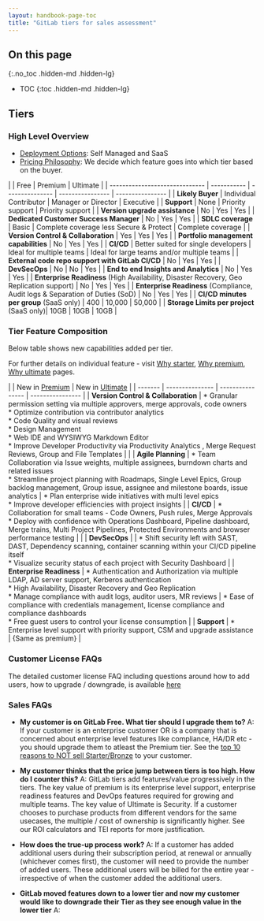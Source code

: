 ```yaml
---
layout: handbook-page-toc
title: "GitLab tiers for sales assessment"
---
```


## On this page
{:.no_toc .hidden-md .hidden-lg}

- TOC
{:toc .hidden-md .hidden-lg}

## Tiers

### High Level Overview

- [Deployment Options](https://about.gitlab.com/handbook/marketing/strategic-marketing/dot-com-vs-self-managed/): Self Managed and SaaS
- [Pricing Philosophy](https://about.gitlab.com/company/pricing/#buyer-based-tiering-clarification): We decide which feature goes into which tier based on the buyer.

| 	| Free | Premium |	Ultimate |
| ------------------------------  | ----------- | ---------------   | ---------------- | ---------------- |
| **Likely Buyer** | Individual Contributor | Manager or Director | Executive |
| **Support**	| None | Priority support | Priority support |
| **Version upgrade assistance** | No | Yes | Yes |
| **Dedicated Customer Success Manager** | No | Yes | Yes |
| **SDLC coverage**	|	Basic | Complete coverage less Secure & Protect | 	Complete coverage |
| **Version Control & Collaboration** | Yes | Yes | Yes |
| **Portfolio management capabilities** |	No | Yes | Yes |
| **CI/CD** | Better suited for single developers | Ideal for multiple teams	| Ideal for large teams and/or multiple teams |
| **External code repo support with GitLab CI/CD** | No | Yes | Yes |
| **DevSecOps** |	No |	No |	Yes |
| **End to end Insights and Analytics** | No |	Yes |	Yes |
| **Enterprise Readiness** (High Availability, Disaster Recovery, Geo Replication support) |	No |	Yes |	Yes |
| **Enterprise Readiness** (Compliance, Audit logs & Separation of Duties (SoD) |	No | Yes |	Yes |
| **CI/CD minutes per group** (SaaS only) | 400 | 	10,000 | 	50,000 |
| **Storage Limits per project** (SaaS only)| 10GB | 	10GB | 	10GB |

### Tier Feature Composition

Below table shows new capabilities added per tier.

For further details on individual feature - visit [Why starter](https://about.gitlab.com/pricing/starter/), [Why premium](https://about.gitlab.com/pricing/premium/), [Why ultimate](https://about.gitlab.com/pricing/ultimate/) pages.

|	 | New in [Premium](https://about.gitlab.com/pricing/premium/) |	New in [Ultimate](https://about.gitlab.com/pricing/ultimate/) |
| ------- | ---------------   | ---------------- | ---------------- |
| **Version Control & Collaboration** |  * Granular permission setting via multiple approvers, merge approvals, code owners <br> * Optimize contribution via contributor analytics <br> * Code Quality and visual reviews <br> * Design Management <br> * Web IDE and WYSIWYG Markdown Editor <br> * Improve Developer Productivity via Productivity Analytics	, Merge Request Reviews, Group and File Templates | |
| **Agile Planning** | * Team Collaboration via Issue weights, multiple assignees, burndown charts and related issues <br> * Streamline project planning with Roadmaps, Single Level Epics, Group backlog management, Group issue, assignee and milestone boards, issue analytics | * Plan enterprise wide initiatives with multi level epics <br> * Improve developer efficiencies with project insights |
| **CI/CD** | * Collaboration for small teams - Code Owners, Push rules, Merge Approvals <br> * Deploy with confidence with Operations Dashboard, Pipeline dashboard, Merge trains, Multi Project Pipelines, Protected Environments	and browser performance testing |  |
| **DevSecOps** | |  * Shift security left with SAST, DAST, Dependency scanning, container scanning within your CI/CD pipeline itself <br> * Visualize security status of each project with Security Dashboard |
| **Enterprise Readiness** | * Authentication and Authorization via multiple LDAP, AD server support, Kerberos authentication <br> * High Availability, Disaster Recovery and Geo Replication <br> * Manage compliance with audit logs, auditor users, MR reviews | * Ease of compliance with credentials management, license compliance and compliance dashboards <br> * Free guest users to control your license consumption |
| **Support** | * Enterprise level support with priority support, CSM and upgrade assistance | {Same as premium} |

### Customer License FAQs

The detailed customer license FAQ including questions around how to add users, how to upgrade / downgrade, is available [here](https://about.gitlab.com/pricing/licensing-faq/)

### Sales FAQs

* **My customer is on GitLab Free. What tier should I upgrade them to?**
A: If your customer is an enterprise customer OR is a company that is concerned about enterprise level features like compliance, HA/DR etc - you should upgrade them to atleast the Premium tier. See the [top 10 reasons to NOT sell Starter/Bronze](https://docs.google.com/presentation/d/1pJ3qrDh7fd4UQ9njs1K4LrQG2UL2TwlWUJjPGgQrmS0/edit#slide=id.p) to your customer.

* **My customer thinks that the price jump between tiers is too high. How do I counter this?**
A: GitLab tiers add features/value progressively in the tiers. The key value of premium is its enterprise level support, enterprise readiness features and DevOps features required for growing and multiple teams. The key value of Ultimate is Security. If a customer chooses to purchase  products from different vendors for the same usecases, the multiple / cost of ownership is significantly higher. See our ROI calculators and TEI reports for more justification.

* **How does the true-up process work?**
A: If a customer has added additional users during their subscription period, at renewal or annually (whichever comes first), the customer will need to provide the number of added users. These additional users will be billed for the entire year - irrespective of when the customer added the additional users.

* **GitLab moved features down to a lower tier and now my customer would like to downgrade their Tier as they see enough value in the lower tier**
A:
